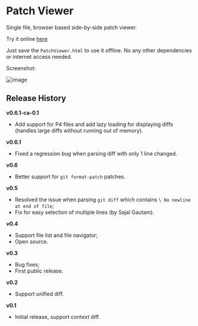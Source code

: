 # Patch Viewer

Single file, browser based side-by-side patch viewer.

Try it online [here](https://captureage.github.io/PatchViewer/PatchViewer.html)

Just save the `PatchViewer.html` to use it offline. No any other dependencies or internet access needed.

Screenshot:

![image](https://github.com/megatops/PatchViewer/assets/13481083/7154076b-4561-45ff-a286-4323576d85d8)

## Release History

**v0.6.1-ca-0.1**

- Add support for P4 files and add lazy loading for displaying diffs (handles large diffs without running out of memory).

**v0.6.1**

- Fixed a regression bug when parsing diff with only 1 line changed.

**v0.6**

- Better support for `git format-patch` patches.

**v0.5**

- Resolved the issue when parsing `git diff` which contains `\ No newline at end of file`;
- Fix for easy selection of multiple lines (by Sajal Gautam).

**v0.4**

- Support file list and file navigator;
- Open source.

**v0.3**

- Bug fixes;
- First public release.

**v0.2**

- Support unified diff.

**v0.1**

- Initial release, support context diff.

